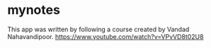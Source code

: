 # mynotes
This app was written by following a course created by Vandad Nahavandipoor.
https://www.youtube.com/watch?v=VPvVD8t02U8
